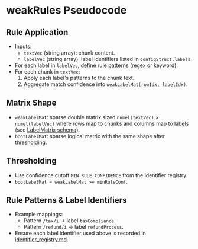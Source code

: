 # weakRules Pseudocode

## Rule Application
- Inputs:
  - `textVec` (string array): chunk content.
  - `labelVec` (string array): label identifiers listed in `configStruct.labels`.
- For each label in `labelVec`, define rule patterns (regex or keyword).
- For each chunk in `textVec`:
  1. Apply each label's patterns to the chunk text.
  2. Aggregate match confidence into `weakLabelMat(rowIdx, labelIdx)`.

## Matrix Shape
- `weakLabelMat`: sparse double matrix sized `numel(textVec)` × `numel(labelVec)` where rows map to chunks and columns map to labels (see [LabelMatrix schema](../identifier_registry.md#L175-L180)).
- `bootLabelMat`: sparse logical matrix with the same shape after thresholding.

## Thresholding
- Use confidence cutoff `MIN_RULE_CONFIDENCE` from the identifier registry.
- `bootLabelMat = weakLabelMat >= minRuleConf`.

## Rule Patterns & Label Identifiers
- Example mappings:
  - Pattern `/tax/i` → label `taxCompliance`.
  - Pattern `/refund/i` → label `refundProcess`.
- Ensure each label identifier used above is recorded in [identifier_registry.md](../identifier_registry.md).
